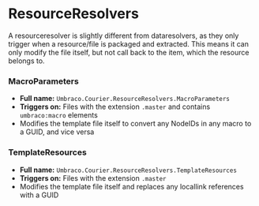 # ResourceResolvers
A resourceresolver is slightly different from dataresolvers, as they only trigger when a resource/file is packaged and extracted. This means it can only modify the file itself, but not call back to the item, which the resource belongs to.

### MacroParameters
* **Full name:** `Umbraco.Courier.ResourceResolvers.MacroParameters`
* **Triggers on:**  Files with the extension `.master` and contains `umbraco:macro` elements
* Modifies the template file itself to convert any NodeIDs in any macro to a GUID, and vice versa

### TemplateResources
* **Full name:** `Umbraco.Courier.ResourceResolvers.TemplateResources`
* **Triggers on:**  Files with the extension `.master`
* Modifies the template file itself and replaces any locallink references with a GUID
